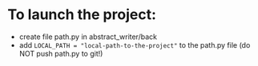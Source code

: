 # To launch the project:
 - create file path.py in abstract_writer/back
 - add `LOCAL_PATH = "local-path-to-the-project"` to the path.py file (do NOT push path.py to git!)
